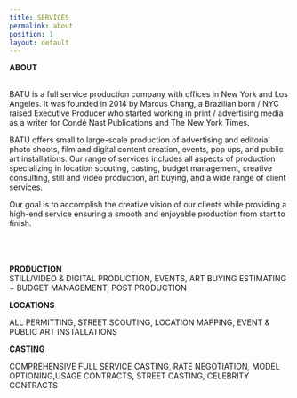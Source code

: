 ```yaml
---
title: SERVICES
permalink: about
position: 1
layout: default
---
```


**ABOUT**<br><br>

BATU is a full service production company with offices in New York and Los Angeles. It was founded in 2014 by Marcus Chang, a Brazilian born / NYC raised Executive Producer who started working in print / advertising media as a writer for Condé Nast Publications and The New York Times.

BATU offers small to large-scale production of advertising and editorial photo shoots, film and digital content creation, events, pop ups, and public art installations.  Our range of services includes all aspects of production specializing in location scouting, casting, budget management, creative consulting, still and video production, art buying, and a wide range of client services.

Our goal is to accomplish the creative vision of our clients while providing a high-end service ensuring a smooth and enjoyable production from start to finish.
<br><br><br><br>





**PRODUCTION**\
STILL/VIDEO & DIGITAL PRODUCTION, EVENTS, ART BUYING
ESTIMATING \+ BUDGET MANAGEMENT, POST PRODUCTION



**LOCATIONS**

ALL PERMITTING, STREET SCOUTING, LOCATION MAPPING, EVENT & PUBLIC ART INSTALLATIONS


**CASTING**

COMPREHENSIVE FULL SERVICE CASTING, RATE NEGOTIATION, MODEL OPTIONING,USAGE CONTRACTS, STREET CASTING, CELEBRITY CONTRACTS
